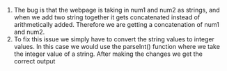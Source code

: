 1) The bug is that the webpage is taking in num1 and num2 as strings, and when we add two string together it gets concatenated instead of arithmetically added. Therefore we are getting a concatenation of num1 and num2.
2) To fix this issue we simply have to convert the string values to integer values. In this case we would use the parseInt() function where we take the integer value of a string. After making the changes we get the correct output